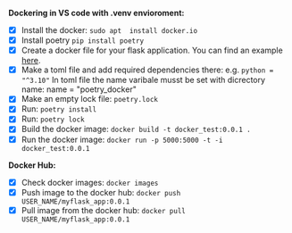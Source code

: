 

**Dockering in VS code with .venv envioroment:**
- [x] Install the docker: `sudo apt  install docker.io`
- [x] Install poetry `pip install poetry`
- [x] Create a docker file for your flask application. You can find an example [here](https://github.com/fatemehsrz/Docker_Flask_Tutorial/blob/main/Dockerfile).
- [x] Make a toml file and add required dependencies there: e.g. `python = "^3.10"` In toml file the name varibale musst be set with dicrectory name: name = "poetry_docker"
- [x] Make an empty lock file: `poetry.lock`
- [x] Run: `poetry install`
- [x] Run: `poetry lock`
- [x] Build the docker image: `docker build -t docker_test:0.0.1 .`
- [x] Run the docker image: `docker run -p 5000:5000 -t -i docker_test:0.0.1`

**Docker Hub:**

- [x] Check docker images: `docker images`
- [x] Push image to the docker hub: `docker push USER_NAME/myflask_app:0.0.1`
- [x] Pull image from the docker hub: `docker pull USER_NAME/myflask_app:0.0.1`

